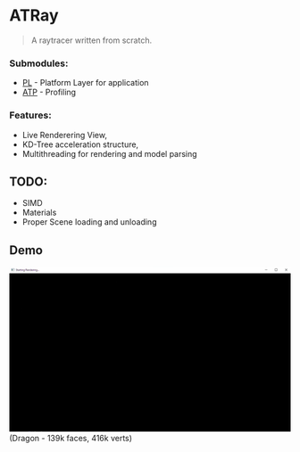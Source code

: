 # ATRay
 >A raytracer written from scratch.
### Submodules: 
 - [PL](https://github.com/AdhavanT/PL) - Platform Layer for application
 - [ATP](https://github.com/AdhavanT/ATProfiler) - Profiling

### Features:
- Live Renderering View,
- KD-Tree acceleration structure,
- Multithreading for rendering and model parsing 

## TODO:
- SIMD
- Materials
- Proper Scene loading and unloading

## Demo
![Demo](Demo/dragon_demo.gif)
(Dragon - 139k faces, 416k verts)
